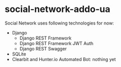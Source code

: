 # social-network-addo-ua

Social Network uses following technologies for now:
* Django
  - Django REST Framework
  - Django REST Framework JWT Auth
  - Django REST Swagger
* SQLite
* Clearbit and Hunter.io
Automated Bot: nothing yet
